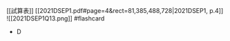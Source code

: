 [[試算表]]
[[2021DSEP1.pdf#page=4&rect=81,385,488,728|2021DSEP1, p.4]]
![[2021DSEP1Q13.png]] #flashcard 
- D
<!--ID: 1730727373168-->


